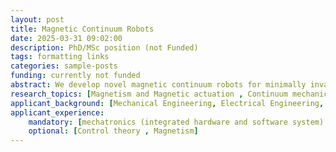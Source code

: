 ```yaml
---
layout: post
title: Magnetic Continuum Robots
date: 2025-03-31 09:02:00
description: PhD/MSc position (not Funded)
tags: formatting links
categories: sample-posts
funding: currently not funded
abstract: We develop novel magnetic continuum robots for minimally invasive robotics operations with medical image guidance. Your task will be exploring different magnetic continuum robot actuation methods, combining ultrahigh field magnetic actuation and concentric-tube robot actuation concepts.
research_topics: [Magnetism and Magnetic actuation , Continuum mechanics ,Electromagnetic actuation systems,  Mechatronic design, Nonlinear control]
applicant_background: [Mechanical Engineering, Electrical Engineering, Biomedical Engineering, Mechatronic Engineering, Physics]
applicant_experience:
	mandatory: [mechatronics (integrated hardware and software system) ,Programming (C++, Python, ROS),CAD designing, Embedded systems]
	optional: [Control theory , Magnetism]
---
```


